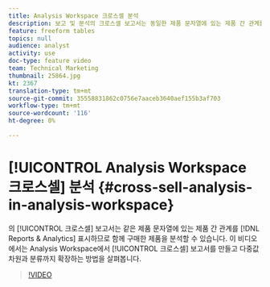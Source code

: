 ```yaml
---
title: Analysis Workspace 크로스셀 분석
description: 보고 및 분석의 크로스셀 보고서는 동일한 제품 문자열에 있는 제품 간 관계를 표시하므로 함께 구매한 제품을 분석할 수 있습니다. 이 비디오에서는 Analysis Workspace에서 크로스셀 보고서를 만들고 다중값 차원과 분류까지 확장하는 방법을 소개합니다.
feature: freeform tables
topics: null
audience: analyst
activity: use
doc-type: feature video
team: Technical Marketing
thumbnail: 25864.jpg
kt: 2367
translation-type: tm+mt
source-git-commit: 35558831862c0756e7aaceb3640aef155b3af703
workflow-type: tm+mt
source-wordcount: '116'
ht-degree: 0%

---
```



# [!UICONTROL Analysis Workspace 크로스셀] 분석 {#cross-sell-analysis-in-analysis-workspace}

의 [!UICONTROL 크로스셀] 보고서는 같은 제품 문자열에 있는 제품 간 관계를 [!DNL Reports & Analytics] 표시하므로 함께 구매한 제품을 분석할 수 있습니다. 이 비디오에서는 Analysis Workspace에서 [!UICONTROL 크로스셀] 보고서를 만들고 다중값 차원과 분류까지 확장하는 방법을 살펴봅니다.

>[!VIDEO](https://video.tv.adobe.com/v/25864/?quality=12)

